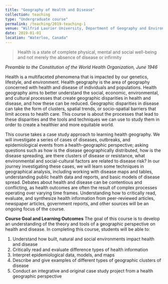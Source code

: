 ```yaml
---
title: "Geography of Health and Disease"
collection: teaching
type: "Undergraduate course"
permalink: /teaching/2019-teaching-1
venue: "Wilfrid Laurier University, Department of Geography and Environmental Studies"
date: 2019-01-01
location: "Waterloo, Canada"
---
```


>Health is a state of complete physical, mental and social well-being and not merely the absence of disease or infirmity

*Preamble to the Constitution of the World Health Organization, June 1946*

Health is a multifaceted phenomena that is impacted by our genetics, lifestyle, and environment. Health geography is the area of geography concerned with health and disease of individuals and populations. Health geography aims to better understand the social, economic, environmental, and cultural processes that create geographic disparities in health and disease, and how these can be reduced. Geographic disparities in disease can take the form of clusters, spatial trends, or socio-spatial barriers that limit access to health care. This course is about the processes that lead to these disparities and the tools and techniques we can use to study them in order to create a healthier and more equitable world.     

This course takes a case study approach to learning health geography. We will investigate a series of cases of diseases, outbreaks, and epidemiological events from a health-geographic perspective; asking questions such as how is the disease geographically distributed, how is the disease spreading, are there clusters of disease or resistance, what environmental and social-cultural factors are related to disease risk? In our journey investigating these cases, we will learn some techniques in geographical analysis, including working with disease maps and tables, understanding public health data and reports, and basic models of disease spread. Debates about health and disease can be contentious and conflicting, as health outcomes are often the result of complex processes operating over varying time frames. Understanding how to critically read, evaluate, and synthesize health information from peer-reviewed articles, newspaper articles, government reports, and other sources will be an ongoing focus of the course.   

**Course Goal and Learning Outcomes**
The goal of this course is to develop an understanding of the theory and tools of a geographic perspective on health and disease. In completing this course, students will be able to:

1.	Understand how built, natural and social environments impact health and disease 
2.	Critically read and evaluate difference types of health information
3.	Interpret epidemiological data, models, and maps 
4.	Describe and give examples of different types of geographic clusters of disease 
5.	Conduct an integrative and original case study project from a health geographic perspective

